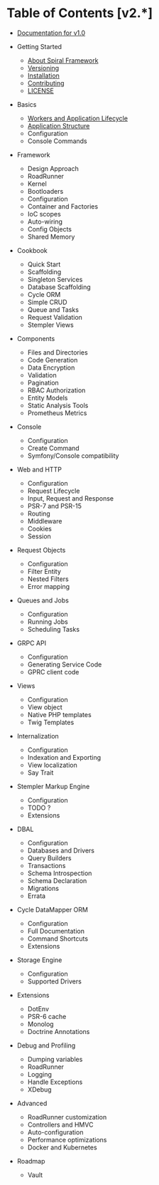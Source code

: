 # Table of Contents [v2.*]

* [Documentation for v1.0](https://github.com/spiral/docs/tree/master)

* Getting Started
    * [About Spiral Framework](about/spiral.md)
    * [Versioning](about/semver.md)
    * [Installation](about/install.md)
    * [Contributing](about/contributing.md)
    * [LICENSE](license.md)
* Basics
    * [Workers and Application Lifecycle](basic/workers.md)
    * [Application Structure](basic/structure.md)
    * Configuration
    * Console Commands
* Framework
    * Design Approach
    * RoadRunner
    * Kernel
    * Bootloaders
    * Configuration
    * Container and Factories    
    * IoC scopes
    * Auto-wiring
    * Config Objects
    * Shared Memory
* Cookbook
    * Quick Start
    * Scaffolding
    * Singleton Services
    * Database Scaffolding
    * Cycle ORM
    * Simple CRUD
    * Queue and Tasks
    * Request Validation
    * Stempler Views
* Components
    * Files and Directories
    * Code Generation
    * Data Encryption
    * Validation
    * Pagination
    * RBAC Authorization
    * Entity Models
    * Static Analysis Tools
    * Prometheus Metrics
* Console
    * Configuration
    * Create Command
    * Symfony/Console compatibility
* Web and HTTP
    * Configuration
    * Request Lifecycle
    * Input, Request and Response
    * PSR-7 and PSR-15 
    * Routing
    * Middleware
    * Cookies
    * Session
* Request Objects
    * Configuration
    * Filter Entity
    * Nested Filters
    * Error mapping
* Queues and Jobs
    * Configuration
    * Running Jobs
    * Scheduling Tasks
* GRPC API
    * Configuration
    * Generating Service Code
    * GPRC client code
* Views
    * Configuration
    * View object
    * Native PHP templates
    * Twig Templates
* Internalization
    * Configuration
    * Indexation and Exporting
    * View localization
    * Say Trait
* Stempler Markup Engine
    * Configuration
    * TODO ?
    * Extensions
* DBAL
    * Configuration
    * Databases and Drivers
    * Query Builders
    * Transactions
    * Schema Introspection
    * Schema Declaration
    * Migrations
    * Errata
* Cycle DataMapper ORM
    * Configuration
    * Full Documentation
    * Command Shortcuts
    * Extensions       
* Storage Engine 
    * Configuration
    * Supported Drivers
* Extensions
    * DotEnv
    * PSR-6 cache
    * Monolog
    * Doctrine Annotations
* Debug and Profiling
    * Dumping variables
    * RoadRunner
    * Logging
    * Handle Exceptions
    * XDebug
* Advanced
    * RoadRunner customization
    * Controllers and HMVC 
    * Auto-configuration
    * Performance optimizations
    * Docker and Kubernetes
* Roadmap
    * Vault
